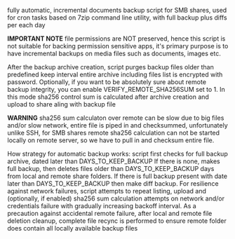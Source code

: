 fully automatic, incremental documents backup script for SMB shares, used for cron tasks
based on 7zip command line utility, with full backup plus diffs per each day

**IMPORTANT NOTE** file permissions are NOT preserved, hence this script is not suitable 
for backing permission sensitive apps, it's primary purpose is to have incremental backups on media files
such as documents, images etc. 

After the backup archive creation, script purges backup files older than predefined keep interval
entire archive including files list is encrypted with password. Optionally, if you want to be absolutely sure about remote backup integrity, you can enable VERIFY_REMOTE_SHA256SUM set to 1. In this mode sha256 control sum is calculated after archive creation and upload to share aling with backup file

**WARNING** sha256 sum calculaton over remote can be slow due to big files and/or slow network,
entire file is piped in and checksummed, unfortunately unlike SSH, for SMB shares remote sha256 calculation can not be started locally on remote server, so we have to pull in and checksum entire file.

How strategy for automatic backup works:
script first checks for full backup archive, dated later than DAYS_TO_KEEP_BACKUP
If there is none, makes full backup, then deletes files older than DAYS_TO_KEEP_BACKUP days from local and remote share folders.
If there is full backup present with date later than DAYS_TO_KEEP_BACKUP
then make diff backup.
For resilience against network failures, script attempts to repeat listing, upload and 
(optionally, if enabled) sha256 sum calculation attempts on network and/or credentials failure with gradually increasing backoff interval.
As a precaution against accidental remote failure, after local and remote file deletion cleanup, 
complete file recync is performed to ensure remote folder does contain all locally available backup files
